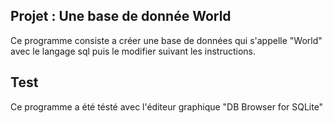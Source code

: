 ## Projet : Une base de donnée World

Ce programme consiste a créer une base de données qui s'appelle "World" avec le langage sql puis le modifier suivant les instructions.

## Test

Ce programme a été tésté avec l'éditeur graphique "DB Browser for SQLite"

